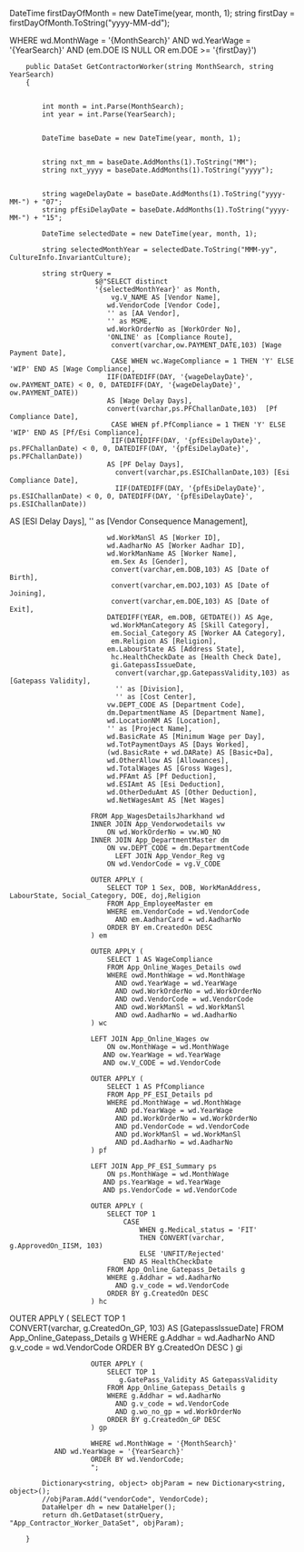 DateTime firstDayOfMonth = new DateTime(year, month, 1);
string firstDay = firstDayOfMonth.ToString("yyyy-MM-dd");

WHERE wd.MonthWage = '{MonthSearch}' 
  AND wd.YearWage = '{YearSearch}'
  AND (em.DOE IS NULL OR em.DOE >= '{firstDay}')

        
        
        
        public DataSet GetContractorWorker(string MonthSearch, string YearSearch)
        {


            int month = int.Parse(MonthSearch);
            int year = int.Parse(YearSearch);

           
            DateTime baseDate = new DateTime(year, month, 1);

          
            string nxt_mm = baseDate.AddMonths(1).ToString("MM");
            string nxt_yyyy = baseDate.AddMonths(1).ToString("yyyy");

           
            string wageDelayDate = baseDate.AddMonths(1).ToString("yyyy-MM-") + "07";
            string pfEsiDelayDate = baseDate.AddMonths(1).ToString("yyyy-MM-") + "15";

            DateTime selectedDate = new DateTime(year, month, 1);

            string selectedMonthYear = selectedDate.ToString("MMM-yy", CultureInfo.InvariantCulture);

            string strQuery =
                         $@"SELECT distinct
                         '{selectedMonthYear}' as Month,
                             vg.V_NAME AS [Vendor Name],
                            wd.VendorCode [Vendor Code],
                            '' as [AA Vendor],
                            '' as MSME,
                            wd.WorkOrderNo as [WorkOrder No],
                            'ONLINE' as [Compliance Route],
                             convert(varchar,ow.PAYMENT_DATE,103) [Wage Payment Date],
                             CASE WHEN wc.WageCompliance = 1 THEN 'Y' ELSE 'WIP' END AS [Wage Compliance],
                            IIF(DATEDIFF(DAY, '{wageDelayDate}', ow.PAYMENT_DATE) < 0, 0, DATEDIFF(DAY, '{wageDelayDate}', ow.PAYMENT_DATE)) 
                            AS [Wage Delay Days],
                            convert(varchar,ps.PFChallanDate,103)  [Pf Compliance Date],
                             CASE WHEN pf.PfCompliance = 1 THEN 'Y' ELSE 'WIP' END AS [Pf/Esi Compliance],
                             IIF(DATEDIFF(DAY, '{pfEsiDelayDate}',  ps.PFChallanDate) < 0, 0, DATEDIFF(DAY, '{pfEsiDelayDate}', ps.PFChallanDate)) 
                            AS [PF Delay Days],
                              convert(varchar,ps.ESIChallanDate,103) [Esi Compliance Date],
                              IIF(DATEDIFF(DAY, '{pfEsiDelayDate}', ps.ESIChallanDate) < 0, 0, DATEDIFF(DAY, '{pfEsiDelayDate}', ps.ESIChallanDate))
 AS [ESI Delay Days],
                              '' as [Vendor Consequence Management],

                            wd.WorkManSl AS [Worker ID],
                            wd.AadharNo AS [Worker Aadhar ID],
                            wd.WorkManName AS [Worker Name],
                             em.Sex As [Gender], 
                             convert(varchar,em.DOB,103) AS [Date of Birth],
                             convert(varchar,em.DOJ,103) AS [Date of Joining],
                             convert(varchar,em.DOE,103) AS [Date of Exit],
                            DATEDIFF(YEAR, em.DOB, GETDATE()) AS Age,
                             wd.WorkManCategory AS [Skill Category],
                             em.Social_Category AS [Worker AA Category],
                             em.Religion AS [Religion],
                            em.LabourState AS [Address State],
                             hc.HealthCheckDate as [Health Check Date],
                             gi.GatepassIssueDate,
                              convert(varchar,gp.GatepassValidity,103) as [Gatepass Validity],
                              '' as [Division],
                              '' as [Cost Center],
                            vw.DEPT_CODE AS [Department Code],
                            dm.DepartmentName AS [Department Name],
                            wd.LocationNM AS [Location],
                            '' as [Project Name],
                            wd.BasicRate AS [Minimum Wage per Day],
                            wd.TotPaymentDays AS [Days Worked],
                            (wd.BasicRate + wd.DARate) AS [Basic+Da],
                            wd.OtherAllow AS [Allowances],
                            wd.TotalWages AS [Gross Wages],
                            wd.PFAmt AS [Pf Deduction],
                            wd.ESIAmt AS [Esi Deduction],
                            wd.OtherDeduAmt AS [Other Deduction],
                            wd.NetWagesAmt AS [Net Wages]

                        FROM App_WagesDetailsJharkhand wd
                        INNER JOIN App_Vendorwodetails vw 
                            ON wd.WorkOrderNo = vw.WO_NO
                        INNER JOIN App_DepartmentMaster dm 
                            ON vw.DEPT_CODE = dm.DepartmentCode
                              LEFT JOIN App_Vendor_Reg vg
                            ON wd.VendorCode = vg.V_CODE

                        OUTER APPLY (
                            SELECT TOP 1 Sex, DOB, WorkManAddress, LabourState, Social_Category, DOE, doj,Religion
                            FROM App_EmployeeMaster em
                            WHERE em.VendorCode = wd.VendorCode 
                              AND em.AadharCard = wd.AadharNo
                            ORDER BY em.CreatedOn DESC
                        ) em

                        OUTER APPLY (
                            SELECT 1 AS WageCompliance
                            FROM App_Online_Wages_Details owd
                            WHERE owd.MonthWage = wd.MonthWage
                              AND owd.YearWage = wd.YearWage
                              AND owd.WorkOrderNo = wd.WorkOrderNo
                              AND owd.VendorCode = wd.VendorCode
                              AND owd.WorkManSl = wd.WorkManSl
                              AND owd.AadharNo = wd.AadharNo
                        ) wc

                        LEFT JOIN App_Online_Wages ow
                            ON ow.MonthWage = wd.MonthWage
                           AND ow.YearWage = wd.YearWage
                           AND ow.V_CODE = wd.VendorCode

                        OUTER APPLY (
                            SELECT 1 AS PfCompliance
                            FROM App_PF_ESI_Details pd
                            WHERE pd.MonthWage = wd.MonthWage
                              AND pd.YearWage = wd.YearWage
                              AND pd.WorkOrderNo = wd.WorkOrderNo
                              AND pd.VendorCode = wd.VendorCode
                              AND pd.WorkManSl = wd.WorkManSl
                              AND pd.AadharNo = wd.AadharNo
                        ) pf

                        LEFT JOIN App_PF_ESI_Summary ps
                            ON ps.MonthWage = wd.MonthWage
                           AND ps.YearWage = wd.YearWage
                           AND ps.VendorCode = wd.VendorCode

                        OUTER APPLY (
                            SELECT TOP 1 
                                CASE 
                                    WHEN g.Medical_status = 'FIT' 
                                    THEN CONVERT(varchar, g.ApprovedOn_IISM, 103) 
                                    ELSE 'UNFIT/Rejected' 
                                END AS HealthCheckDate
                            FROM App_Online_Gatepass_Details g
                            WHERE g.Addhar = wd.AadharNo 
                              AND g.v_code = wd.VendorCode
                            ORDER BY g.CreatedOn DESC
                        ) hc

OUTER APPLY (
    SELECT TOP 1      
CONVERT(varchar, g.CreatedOn_GP, 103) AS [GatepassIssueDate]
    FROM App_Online_Gatepass_Details g
    WHERE g.Addhar = wd.AadharNo 
      AND g.v_code = wd.VendorCode
    ORDER BY g.CreatedOn DESC
) gi


                        OUTER APPLY (
                            SELECT TOP 1 
                               g.GatePass_Validity AS GatepassValidity
                            FROM App_Online_Gatepass_Details g
                            WHERE g.Addhar = wd.AadharNo
                              AND g.v_code = wd.VendorCode
                              AND g.wo_no_gp = wd.WorkOrderNo
                            ORDER BY g.CreatedOn_GP DESC
                        ) gp

                        WHERE wd.MonthWage = '{MonthSearch}' 
               AND wd.YearWage = '{YearSearch}'
                        ORDER BY wd.VendorCode;
                        ";

            Dictionary<string, object> objParam = new Dictionary<string, object>();
            //objParam.Add("vendorCode", VendorCode);
            DataHelper dh = new DataHelper();
            return dh.GetDataset(strQuery, "App_Contractor_Worker_DataSet", objParam);

        }
